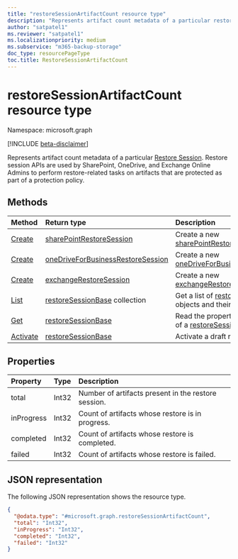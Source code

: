 ```yaml
---
title: "restoreSessionArtifactCount resource type"
description: "Represents artifact count metadata of a particular restoreSession"
author: "satpatel1"
ms.reviewer: "satpatel1"
ms.localizationpriority: medium
ms.subservice: "m365-backup-storage"
doc_type: resourcePageType
toc.title: RestoreSessionArtifactCount
---
```


# restoreSessionArtifactCount resource type

Namespace: microsoft.graph

[!INCLUDE [beta-disclaimer](../../includes/beta-disclaimer.md)]

Represents artifact count metadata of a particular [Restore Session](../resources/restoreSessionBase.md). Restore session APIs are used by SharePoint, OneDrive, and Exchange Online Admins to perform restore-related tasks on artifacts that are protected as part of a protection policy.

## Methods

|Method|Return type|Description|
|:---|:---|:---|
|[Create](../api/backuprestoreroot-post-sharepointrestoresessions.md)|[sharePointRestoreSession](../resources/sharepointrestoresession.md)|Create a new [sharePointRestoreSession](../resources/sharepointrestoresession.md).|
|[Create](../api/backuprestoreroot-post-onedriveforbusinessrestoresessions.md)|[oneDriveForBusinessRestoreSession](../resources/onedriveforbusinessrestoresession.md)|Create a new [oneDriveForBusinessRestoreSession](../resources/onedriveforbusinessrestoresession.md).|
|[Create](../api/backuprestoreroot-post-exchangerestoresessions.md)|[exchangeRestoreSession](../resources/exchangerestoresession.md)|Create a new [exchangeRestoreSession](../resources/exchangerestoresession.md).|
|[List](../api/backuprestoreroot-list-restoresessions.md)|[restoreSessionBase](../resources/restoresessionbase.md) collection|Get a list of  [restoreSessionBase](../resources/restoresessionbase.md) objects and their properties.|
|[Get](../api/restoresessionbase-get.md)|[restoreSessionBase](../resources/restoresessionbase.md)|Read the properties and relationships of a [restoreSessionBase](../resources/restoresessionbase.md) object.|
|[Activate](../api/restoresessionbase-activate.md)|[restoreSessionBase](../resources/restoresessionbase.md)|Activate a draft restore session.|

## Properties

|Property|Type|Description|
|:---|:---|:---|
|total|Int32|Number of artifacts present in the restore session.|
|inProgress|Int32|Count of artifacts whose restore is in progress.|
|completed|Int32|Count of artifacts whose restore is completed.|
|failed|Int32|Count of artifacts whose restore is failed.|

## JSON representation

The following JSON representation shows the resource type.
<!-- {
  "blockType": "resource",
  "@odata.type": "microsoft.graph.restoreSessionArtifactCount",
  "openType": false
}
-->
``` json
{
  "@odata.type": "#microsoft.graph.restoreSessionArtifactCount",
  "total": "Int32",
  "inProgress": "Int32",
  "completed": "Int32",
  "failed": "Int32"
}
```
